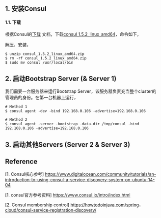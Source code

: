 

## 1. 安装Consul

#### 1.1. 下载

根据Consul的[下载](https://www.consul.io/downloads.html) 文档，下载[consul_1.5.2_linux_amd64](https://releases.hashicorp.com/consul/1.5.2/consul_1.5.2_linux_amd64.zip)，命令如下，

解压，安装，

```shell
$ unzip consul_1.5.2_linux_amd64.zip
$ rm -rf consul_1.5.2_linux_amd64.zip
$ sudo mv consul /usr/local/bin
```



## 2. 启动Bootstrap Server (& Server 1)

我们需要一台服务器来运行Bootstrap Server，该服务器负责充当整个cluster的管理员的身份。在第一台机器上运行，

```shell
# Method 1
$ consul agent -dev -bind 192.168.0.106 -advertise=192.168.0.106

# Method 2
$ consul agent -server -bootstrap -data-dir /tmp/consul -bind 192.168.0.106 -advertise=192.168.0.106
```


## 3. 启动其他Servers (Server 2 & Server 3)

















## Reference

[1. Consul核心参考] https://www.digitalocean.com/community/tutorials/an-introduction-to-using-consul-a-service-discovery-system-on-ubuntu-14-04



[1. consul官方参考资料] https://www.consul.io/intro/index.html


[2. Consul membership control] https://howtodoinjava.com/spring-cloud/consul-service-registration-discovery/